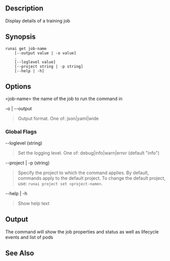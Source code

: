 ## Description

Display details of a training job

## Synopsis

    runai get job-name 
        [--output value | -o value]  
        .
        [--loglevel value] 
        [--project string | -p string] 
        [--help | -h]


## Options

<job-name\> the name of the job to run the command in

-o | --output
>  Output format. One of: json|yaml|wide

### Global Flags

--loglevel (string)
>  Set the logging level. One of: debug|info|warn|error (default "info")

--project | -p (string)
>  Specify the project to which the command applies. By default, commands apply to the default project. To change the default project, use: ``runai project set <project-name>``.

--help | -h
>  Show help text

## Output

The command will show the job properties and status as well as lifecycle events and list of pods

## See Also